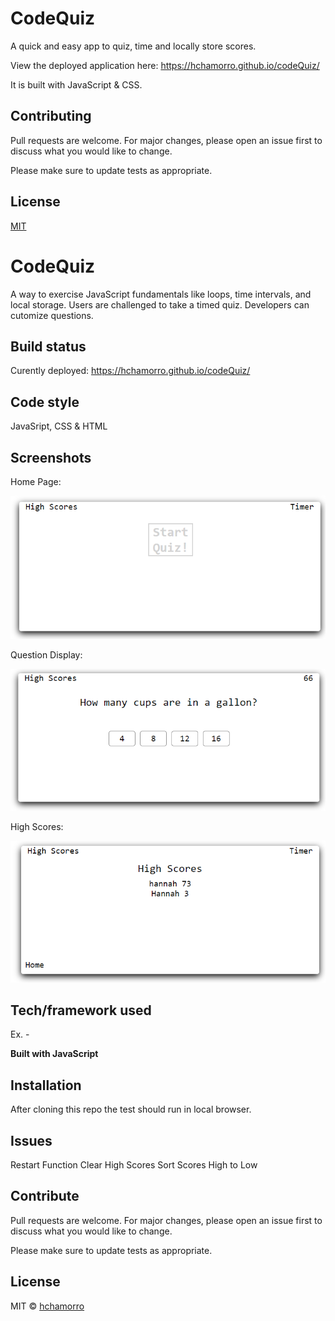 # CodeQuiz

A quick and easy app to quiz, time and locally store scores.

View the deployed application here: https://hchamorro.github.io/codeQuiz/

It is built with JavaScript & CSS.

## Contributing

Pull requests are welcome. For major changes, please open an issue first to discuss what you would like to change.

Please make sure to update tests as appropriate.

## License

[MIT](https://choosealicense.com/licenses/mit/)

# CodeQuiz

A way to exercise JavaScript fundamentals like loops, time intervals, and local storage. Users are challenged to take a timed quiz. Developers can cutomize questions.

## Build status

Curently deployed: https://hchamorro.github.io/codeQuiz/

## Code style

JavaSript, CSS & HTML

## Screenshots

Home Page:

![](images/home.PNG)

Question Display:

![](images/question.PNG)

High Scores:

![](images/highScores.PNG)

## Tech/framework used

Ex. -

<b>Built with JavaScript</b>



## Installation

After cloning this repo the test should run in local browser.

## Issues
Restart Function
Clear High Scores
Sort Scores High to Low

## Contribute

Pull requests are welcome. For major changes, please open an issue first to discuss what you would like to change.

Please make sure to update tests as appropriate.


## License

MIT © [hchamorro]()
